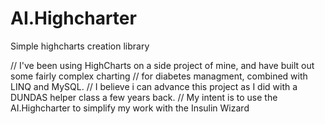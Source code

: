 AI.Highcharter
==============

Simple highcharts creation library

// I've been using HighCharts on a side project of mine, and have built out some fairly complex charting
// for diabetes managment, combined with LINQ and MySQL. 
// I believe i can advance this project as I did with a DUNDAS helper class a few years back. 
// My intent is to use the AI.Highcharter to simplify my work with the Insulin Wizard
